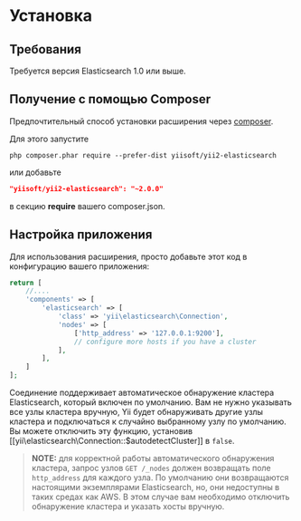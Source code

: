 Установка
============

## Требования

Требуется версия Elasticsearch 1.0 или выше.

## Получение с помощью Composer

Предпочтительный способ установки расширения через [composer](http://getcomposer.org/download/).

Для этого запустите
```
php composer.phar require --prefer-dist yiisoft/yii2-elasticsearch
```

или добавьте

```json
"yiisoft/yii2-elasticsearch": "~2.0.0"
```

в секцию **require** вашего composer.json.

## Настройка приложения

Для использования расширения, просто добавьте этот код в конфигурацию вашего приложения:

```php
return [
    //....
    'components' => [
        'elasticsearch' => [
            'class' => 'yii\elasticsearch\Connection',
            'nodes' => [
                ['http_address' => '127.0.0.1:9200'],
                // configure more hosts if you have a cluster
            ],
        ],
    ]
];
```

Соединение поддерживает автоматическое обнаружение кластера Elasticsearch, который включен по умолчанию.
Вам не нужно указывать все узлы кластера вручную, Yii будет обнаруживать другие узлы кластера и подключаться к случайно выбранному узлу по умолчанию. Вы можете отключить эту функцию, установив [[yii\elasticsearch\Connection::$autodetectCluster]] в `false`.

> **NOTE:** для корректной работы автоматического обнаружения кластера, запрос узлов `GET /_nodes` должен возвращать поле `http_address` для каждого узла.
По умолчанию они возвращаются настоящими экземплярами Elasticsearch, но, они недоступны в таких средах как AWS.
В этом случае вам необходимо отключить обнаружение кластера и указать хосты вручную.